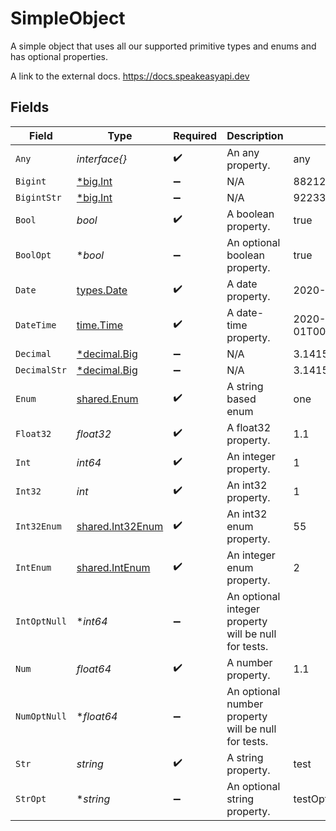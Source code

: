# SimpleObject

A simple object that uses all our supported primitive types and enums and has optional properties.

A link to the external docs.
<https://docs.speakeasyapi.dev>


## Fields

| Field                                                                   | Type                                                                    | Required                                                                | Description                                                             | Example                                                                 |
| ----------------------------------------------------------------------- | ----------------------------------------------------------------------- | ----------------------------------------------------------------------- | ----------------------------------------------------------------------- | ----------------------------------------------------------------------- |
| `Any`                                                                   | *interface{}*                                                           | :heavy_check_mark:                                                      | An any property.                                                        | any                                                                     |
| `Bigint`                                                                | [*big.Int](https://pkg.go.dev/math/big#Int)                             | :heavy_minus_sign:                                                      | N/A                                                                     | 8821239038968084                                                        |
| `BigintStr`                                                             | [*big.Int](https://pkg.go.dev/math/big#Int)                             | :heavy_minus_sign:                                                      | N/A                                                                     | 9223372036854775808                                                     |
| `Bool`                                                                  | *bool*                                                                  | :heavy_check_mark:                                                      | A boolean property.                                                     | true                                                                    |
| `BoolOpt`                                                               | **bool*                                                                 | :heavy_minus_sign:                                                      | An optional boolean property.                                           | true                                                                    |
| `Date`                                                                  | [types.Date](../../types/date.md)                                       | :heavy_check_mark:                                                      | A date property.                                                        | 2020-01-01                                                              |
| `DateTime`                                                              | [time.Time](https://pkg.go.dev/time#Time)                               | :heavy_check_mark:                                                      | A date-time property.                                                   | 2020-01-01T00:00:00.000000001Z                                          |
| `Decimal`                                                               | [*decimal.Big](https://pkg.go.dev/github.com/ericlagergren/decimal#Big) | :heavy_minus_sign:                                                      | N/A                                                                     | 3.141592653589793                                                       |
| `DecimalStr`                                                            | [*decimal.Big](https://pkg.go.dev/github.com/ericlagergren/decimal#Big) | :heavy_minus_sign:                                                      | N/A                                                                     | 3.14159265358979344719667586                                            |
| `Enum`                                                                  | [shared.Enum](../../../pkg/models/shared/enum.md)                       | :heavy_check_mark:                                                      | A string based enum                                                     | one                                                                     |
| `Float32`                                                               | *float32*                                                               | :heavy_check_mark:                                                      | A float32 property.                                                     | 1.1                                                                     |
| `Int`                                                                   | *int64*                                                                 | :heavy_check_mark:                                                      | An integer property.                                                    | 1                                                                       |
| `Int32`                                                                 | *int*                                                                   | :heavy_check_mark:                                                      | An int32 property.                                                      | 1                                                                       |
| `Int32Enum`                                                             | [shared.Int32Enum](../../../pkg/models/shared/int32enum.md)             | :heavy_check_mark:                                                      | An int32 enum property.                                                 | 55                                                                      |
| `IntEnum`                                                               | [shared.IntEnum](../../../pkg/models/shared/intenum.md)                 | :heavy_check_mark:                                                      | An integer enum property.                                               | 2                                                                       |
| `IntOptNull`                                                            | **int64*                                                                | :heavy_minus_sign:                                                      | An optional integer property will be null for tests.                    |                                                                         |
| `Num`                                                                   | *float64*                                                               | :heavy_check_mark:                                                      | A number property.                                                      | 1.1                                                                     |
| `NumOptNull`                                                            | **float64*                                                              | :heavy_minus_sign:                                                      | An optional number property will be null for tests.                     |                                                                         |
| `Str`                                                                   | *string*                                                                | :heavy_check_mark:                                                      | A string property.                                                      | test                                                                    |
| `StrOpt`                                                                | **string*                                                               | :heavy_minus_sign:                                                      | An optional string property.                                            | testOptional                                                            |